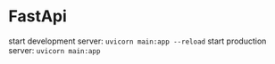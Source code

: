 # FastApi

start development server: `uvicorn main:app --reload`
start production server: `uvicorn main:app`
